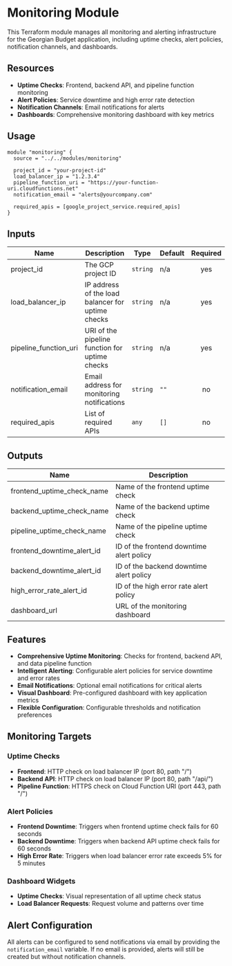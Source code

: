 # Monitoring Module

This Terraform module manages all monitoring and alerting infrastructure for the Georgian Budget application, including uptime checks, alert policies, notification channels, and dashboards.

## Resources

- **Uptime Checks**: Frontend, backend API, and pipeline function monitoring
- **Alert Policies**: Service downtime and high error rate detection
- **Notification Channels**: Email notifications for alerts
- **Dashboards**: Comprehensive monitoring dashboard with key metrics

## Usage

```hcl
module "monitoring" {
  source = "../../modules/monitoring"

  project_id = "your-project-id"
  load_balancer_ip = "1.2.3.4"
  pipeline_function_uri = "https://your-function-uri.cloudfunctions.net"
  notification_email = "alerts@yourcompany.com"

  required_apis = [google_project_service.required_apis]
}
```

## Inputs

| Name | Description | Type | Default | Required |
|------|-------------|------|---------|:--------:|
| project_id | The GCP project ID | `string` | n/a | yes |
| load_balancer_ip | IP address of the load balancer for uptime checks | `string` | n/a | yes |
| pipeline_function_uri | URI of the pipeline function for uptime checks | `string` | n/a | yes |
| notification_email | Email address for monitoring notifications | `string` | `""` | no |
| required_apis | List of required APIs | `any` | `[]` | no |

## Outputs

| Name | Description |
|------|-------------|
| frontend_uptime_check_name | Name of the frontend uptime check |
| backend_uptime_check_name | Name of the backend uptime check |
| pipeline_uptime_check_name | Name of the pipeline uptime check |
| frontend_downtime_alert_id | ID of the frontend downtime alert policy |
| backend_downtime_alert_id | ID of the backend downtime alert policy |
| high_error_rate_alert_id | ID of the high error rate alert policy |
| dashboard_url | URL of the monitoring dashboard |

## Features

- **Comprehensive Uptime Monitoring**: Checks for frontend, backend API, and data pipeline function
- **Intelligent Alerting**: Configurable alert policies for service downtime and error rates
- **Email Notifications**: Optional email notifications for critical alerts
- **Visual Dashboard**: Pre-configured dashboard with key application metrics
- **Flexible Configuration**: Configurable thresholds and notification preferences

## Monitoring Targets

### Uptime Checks
- **Frontend**: HTTP check on load balancer IP (port 80, path "/")
- **Backend API**: HTTP check on load balancer IP (port 80, path "/api/")
- **Pipeline Function**: HTTPS check on Cloud Function URI (port 443, path "/")

### Alert Policies
- **Frontend Downtime**: Triggers when frontend uptime check fails for 60 seconds
- **Backend Downtime**: Triggers when backend API uptime check fails for 60 seconds
- **High Error Rate**: Triggers when load balancer error rate exceeds 5% for 5 minutes

### Dashboard Widgets
- **Uptime Checks**: Visual representation of all uptime check status
- **Load Balancer Requests**: Request volume and patterns over time

## Alert Configuration

All alerts can be configured to send notifications via email by providing the `notification_email` variable. If no email is provided, alerts will still be created but without notification channels.
